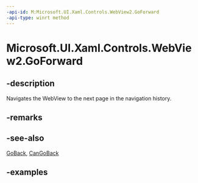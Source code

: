```yaml
---
-api-id: M:Microsoft.UI.Xaml.Controls.WebView2.GoForward
-api-type: winrt method
---
```


# Microsoft.UI.Xaml.Controls.WebView2.GoForward

<!--
public void GoForward ();
-->

## -description

Navigates the WebView to the next page in the navigation history.

## -remarks

## -see-also

[GoBack](webview2_goback_1030386674.md), [CanGoBack](webview2_cangoback.md)

## -examples
